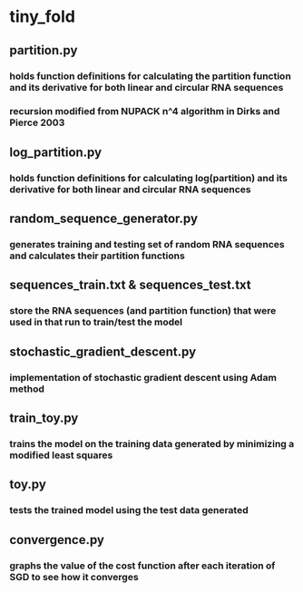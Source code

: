 # tiny_fold

## partition.py
### holds function definitions for calculating the partition function and its derivative for both linear and circular RNA sequences
### recursion modified from NUPACK n^4 algorithm in Dirks and Pierce 2003

## log_partition.py
### holds function definitions for calculating log(partition) and its derivative for both linear and circular RNA sequences

## random_sequence_generator.py
### generates training and testing set of random RNA sequences and calculates their partition functions

## sequences_train.txt & sequences_test.txt
### store the RNA sequences (and partition function) that were used in that run to train/test the model

## stochastic_gradient_descent.py
### implementation of stochastic gradient descent using Adam method

## train_toy.py
### trains the model on the training data generated by minimizing a modified least squares

## toy.py
### tests the trained model using the test data generated

## convergence.py
### graphs the value of the cost function after each iteration of SGD to see how it converges
